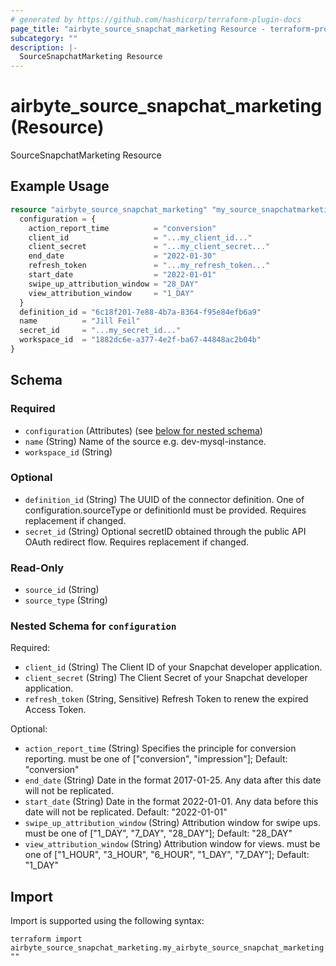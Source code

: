 ```yaml
---
# generated by https://github.com/hashicorp/terraform-plugin-docs
page_title: "airbyte_source_snapchat_marketing Resource - terraform-provider-airbyte"
subcategory: ""
description: |-
  SourceSnapchatMarketing Resource
---
```


# airbyte_source_snapchat_marketing (Resource)

SourceSnapchatMarketing Resource

## Example Usage

```terraform
resource "airbyte_source_snapchat_marketing" "my_source_snapchatmarketing" {
  configuration = {
    action_report_time          = "conversion"
    client_id                   = "...my_client_id..."
    client_secret               = "...my_client_secret..."
    end_date                    = "2022-01-30"
    refresh_token               = "...my_refresh_token..."
    start_date                  = "2022-01-01"
    swipe_up_attribution_window = "28_DAY"
    view_attribution_window     = "1_DAY"
  }
  definition_id = "6c18f201-7e88-4b7a-8364-f95e84efb6a9"
  name          = "Jill Feil"
  secret_id     = "...my_secret_id..."
  workspace_id  = "1882dc6e-a377-4e2f-ba67-44848ac2b04b"
}
```

<!-- schema generated by tfplugindocs -->
## Schema

### Required

- `configuration` (Attributes) (see [below for nested schema](#nestedatt--configuration))
- `name` (String) Name of the source e.g. dev-mysql-instance.
- `workspace_id` (String)

### Optional

- `definition_id` (String) The UUID of the connector definition. One of configuration.sourceType or definitionId must be provided. Requires replacement if changed.
- `secret_id` (String) Optional secretID obtained through the public API OAuth redirect flow. Requires replacement if changed.

### Read-Only

- `source_id` (String)
- `source_type` (String)

<a id="nestedatt--configuration"></a>
### Nested Schema for `configuration`

Required:

- `client_id` (String) The Client ID of your Snapchat developer application.
- `client_secret` (String) The Client Secret of your Snapchat developer application.
- `refresh_token` (String, Sensitive) Refresh Token to renew the expired Access Token.

Optional:

- `action_report_time` (String) Specifies the principle for conversion reporting. must be one of ["conversion", "impression"]; Default: "conversion"
- `end_date` (String) Date in the format 2017-01-25. Any data after this date will not be replicated.
- `start_date` (String) Date in the format 2022-01-01. Any data before this date will not be replicated. Default: "2022-01-01"
- `swipe_up_attribution_window` (String) Attribution window for swipe ups. must be one of ["1_DAY", "7_DAY", "28_DAY"]; Default: "28_DAY"
- `view_attribution_window` (String) Attribution window for views. must be one of ["1_HOUR", "3_HOUR", "6_HOUR", "1_DAY", "7_DAY"]; Default: "1_DAY"

## Import

Import is supported using the following syntax:

```shell
terraform import airbyte_source_snapchat_marketing.my_airbyte_source_snapchat_marketing ""
```
